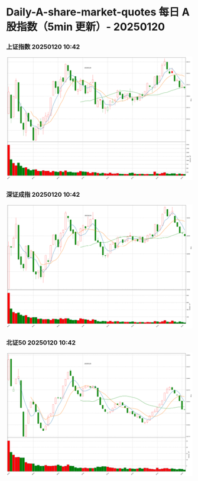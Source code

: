 
# Daily-A-share-market-quotes 每日 A 股指数（5min 更新）- 20250120

### 上证指数 20250120 10:42
![](./fig/2025/1/20250120-sh000001.png)

### 深证成指 20250120 10:42
![](./fig/2025/1/20250120-sz399001.png)

### 北证50 20250120 10:42
![](./fig/2025/1/20250120-bj899050.png)
